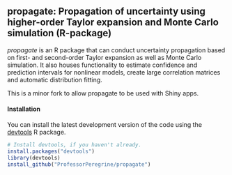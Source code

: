 ## propagate: Propagation of uncertainty using higher-order Taylor expansion and Monte Carlo simulation (R-package)

*propagate* is an R package that can conduct uncertainty propagation based on first- and second-order Taylor expansion as well as Monte Carlo simulation. It also houses functionality to estimate confidence and prediction intervals for nonlinear models, create large correlation matrices and automatic distribution fitting.

This is a minor fork to allow propagate to be used with Shiny apps.

#### Installation
You can install the latest development version of the code using the [devtools](https://cran.r-project.org/package=devtools) R package.

```R
# Install devtools, if you haven't already.
install.packages("devtools")
library(devtools)
install_github("ProfessorPeregrine/propagate")
```
